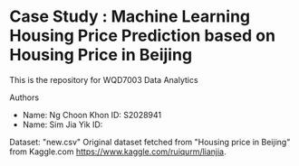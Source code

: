 # Case Study : Machine Learning Housing Price Prediction based on Housing Price in Beijing

This is the repository for WQD7003 Data Analytics

Authors
- Name: Ng Choon Khon   ID: S2028941
- Name: Sim Jia Yik     ID: 


Dataset: "new.csv"
Original dataset fetched from "Housing price in Beijing" from Kaggle.com https://www.kaggle.com/ruiqurm/lianjia.
